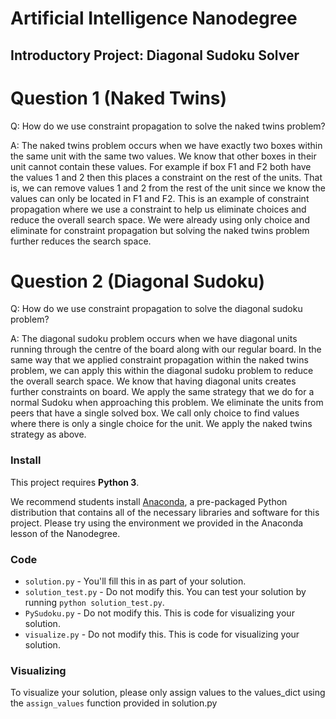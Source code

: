 # Artificial Intelligence Nanodegree
## Introductory Project: Diagonal Sudoku Solver

# Question 1 (Naked Twins)
Q: How do we use constraint propagation to solve the naked twins problem?  

A: The naked twins problem occurs when we have exactly two boxes within the same unit with the same two values. We know that other boxes in their unit cannot contain these values. For example if box F1 and F2
both have the values 1 and 2 then this places a constraint on the rest of the units. That is, we can
remove values 1 and 2 from the rest of the unit since we know the values can only be located in F1 and F2. This is an example of constraint propagation where we use a constraint to help us eliminate choices and
reduce the overall search space. We were already using only choice and eliminate for constraint propagation but solving the naked twins problem further reduces the search space.


# Question 2 (Diagonal Sudoku)
Q: How do we use constraint propagation to solve the diagonal sudoku problem?  

A: The diagonal sudoku problem occurs when we have diagonal units running through the centre of the board
along with our regular board. In the same way that we applied constraint propagation within the naked twins problem, we can apply this within the diagonal sudoku problem to reduce the overall search space. We know that having diagonal units creates further constraints on board. We apply the same strategy that we do for a normal Sudoku when approaching this problem. We eliminate the units from peers that have a single solved box. We call only choice to find values where there is only a single choice for the unit. We apply the naked twins strategy as above.

### Install

This project requires **Python 3**.

We recommend students install [Anaconda](https://www.continuum.io/downloads), a pre-packaged Python distribution that contains all of the necessary libraries and software for this project.
Please try using the environment we provided in the Anaconda lesson of the Nanodegree.

### Code

* `solution.py` - You'll fill this in as part of your solution.
* `solution_test.py` - Do not modify this. You can test your solution by running `python solution_test.py`.
* `PySudoku.py` - Do not modify this. This is code for visualizing your solution.
* `visualize.py` - Do not modify this. This is code for visualizing your solution.

### Visualizing

To visualize your solution, please only assign values to the values_dict using the ```assign_values``` function provided in solution.py

